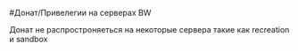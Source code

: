#Донат/Привелегии на серверах BW

Донат не распростроняеться на некоторые сервера такие как recreation и sandbox
